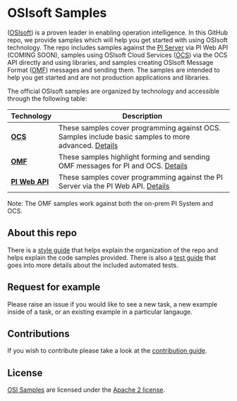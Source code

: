 # OSIsoft Samples
([OSIsoft](https://www.osisoft.com/)) is a proven leader in enabling operation intelligence.  In this GitHub repo, we provide samples which will help you get started with using OSIsoft technology. The repo includes samples against the [PI Server](https://www.osisoft.com/pi-system/) via PI Web API (COMING SOON), samples using OSIsoft Cloud Services ([OCS](https://cloud.osisoft.com/welcome)) via the OCS API directly and using libraries, and samples creating OSIsoft Message Format ([OMF](https://pisquare.osisoft.com/community/developers-club/omf)) messages and sending them.  The samples are intended to help you get started and are not production applications and libraries.


The official OSIsoft samples are organized by technology and accessible through the following table:

Technology|Description
----|-----------
**<a href="ocs_samples/">OCS</a>** | These samples cover programming against OCS.  Samples include basic samples to more advanced.  <a href="ocs_samples/">Details</a>  
**<a href="omf_samples/">OMF</a>** | These samples highlight forming and sending OMF messages for PI and OCS.  <a href="omf_samples/">Details</a>  
**<a href="piwebapi_samples/">PI Web API</a>**  | These samples cover programming against the PI Server via the PI Web API. <a href="piwebapi_samples/">Details</a>  

Note: The OMF samples work against both the on-prem PI System and OCS.

## About this repo

There is a [style guide](StyleGuide.md) that helps explain the organization of the repo and helps explain the code samples provided.  There is also a [test guide](test_guide.md) that goes into more details about the included automated tests.


## Request for example 

Please raise an issue if you would like to see a new task, a new example inside of a task, or an existing example in a particular langauge.    

## Contributions

If you wish to contribute please take a look at the [contribution guide](CONTRIBUTING.md).

## License

[OSI Samples](https://github.com/osisoft/OSI-Samples) are licensed under the [Apache 2 license](LICENSE.md).
